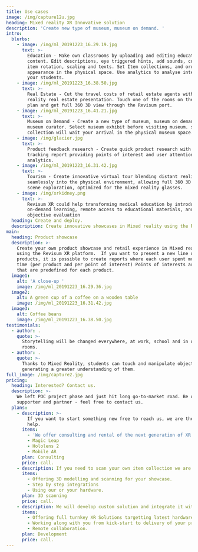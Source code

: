 ```yaml
---
title: Use cases
image: /img/capture12u.jpg
heading: Mixed reality XR Innovative solution
description: 'Create new type of museum, museum on demand. '
intro:
  blurbs:
    - image: /img/ml_20191223_16.29.19.jpg
      text: >-
        Education - Make own classrooms by uploading and editing education
        content. Edit descriptions, eye triggered hints, add sounds, configure
        item rotation, scaling and texts. Set Item collections, and order of
        appearance in the physical space. Use analytics to analyse interest from
        your students.
    - image: /img/ml_20191223_16.38.50.jpg
      text: >-
        Real Estate - Cut the travel costs of retail estate agents with Mixed
        reality real estate presentation. Touch one of the rooms on the floor
        plan and get full 360 3D view through the Revisum port.
    - image: /img/ml_20191223_16.41.21.jpg
      text: >-
        Museum on Demand - Create a new type of museum, museum on demand. Be own
        museum curator. Select museum exhibit before visiting museum. selected
        collection will wait your arrival in the physical museum space.
    - image: /img/glacier.jpg
      text: >-
        Product feedback research - Create quick product research with eye
        tracking report providing points of interest and user attention
        analytics.
    - image: /img/ml_20191223_16.31.42.jpg
      text: >-
        Tourism - Create innovative virtual tour blending distant reality
        seamlessly into the physical environment, allowing full 360 3D remote
        scene exploration, optimized for the mixed reality glasses.
    - image: /img/xrkidney.png
      text: >-
        Revisum XR could help transforming medical education by introducing
        on-demand learning, remote access to educational materials, and
        objective evaluation
  heading: Create and deploy.
  description: Create innovative showcases in Mixed reality using the Revisum XR platform.
main:
  heading: Product showcase
  description: >-
    Create your own product showcase and retail experience in Mixed reality
    using the Revisum XR platform.  If you want to present a new line of
    products, it is possible to create reports where each user spent most of the
    time (per product and per point of interest) Points of interests are areas
    that are predefined for each product. 
  image1:
    alt: 'A close-up '
    image: /img/ml_20191223_16.29.36.jpg
  image2:
    alt: A green cup of a coffee on a wooden table
    image: /img/ml_20191223_16.31.42.jpg
  image3:
    alt: Coffee beans
    image: /img/ml_20191223_16.38.50.jpg
testimonials:
  - author: .
    quote: >-
      Storytelling will be changed everywhere, at work, school and in our living
      rooms.
  - author: .
    quote: >-
      Thanks to Mixed Reality, students can touch and manipulate objects
      generating a greater understanding of them.
full_image: /img/capture2.jpg
pricing:
  heading: Interested? Contact us.
  description: >-
    We left POC project phase and just hit long go-to-market road. Be our
    supporter and partner - feel free to contact us.
  plans:
    - description: >-
        If you want to start something new free to reach us, we are there to
        help.
      items:
        - 'We offer consulting and rental of the next generation of XR hardware:'
        - Magic Leap
        - Hololens 2
        - Mobile AR
      plan: Consulting
      price: call.
    - description: If you need to scan your own item collection we are there to help.
      items:
        - Offering 3D modelling and scanning for your showcase.
        - Step by step integrations
        - Using our or your hardware.
      plan: 3D scanning
      price: call.
    - description: We will develop custom solution and integrate it with your systems.
      items:
        - Offering full turnkey XR Solutions targetting latest hardware
        - Working along with you from kick-start to delivery of your project.
        - Remote collaboration.
      plan: Development
      price: call.
---
```


